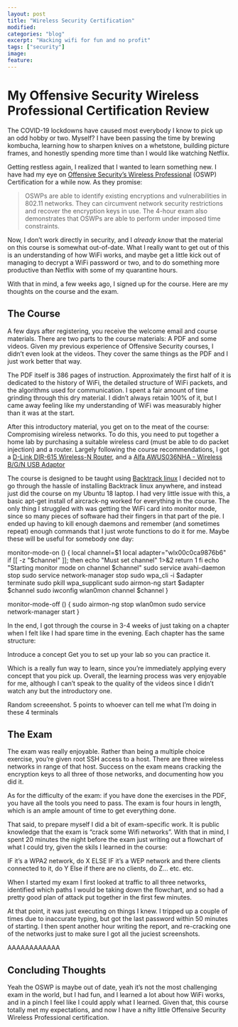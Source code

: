 ```yaml
---
layout: post
title: "Wireless Security Certification"
modified:
categories: "blog"
excerpt: "Hacking wifi for fun and no profit"
tags: ["security"]
image:
feature:
---
```


# My Offensive Security Wireless Professional Certification Review

The COVID-19 lockdowns have caused most everybody I know to pick up an odd hobby or two.  Myself?  I have been passing the time by brewing kombucha, learning how to sharpen knives on a whetstone, building picture frames, and honestly spending more time than I would like watching Netflix.

Getting restless again, I realized that I wanted to learn something new.  I have had my eye on [Offensive Security’s Wireless Professional](https://www.offensive-security.com/wifu-oswp/) (OSWP) Certification for a while now.  As they promise:

> OSWPs are able to identify existing encryptions and vulnerabilities in 802.11 networks. They can circumvent network security restrictions and recover the encryption keys in use. The 4-hour exam also demonstrates that OSWPs are able to perform under imposed time constraints.

Now, I don’t work directly in security, and I *already know* that the material on this course is somewhat out-of-date.  What I really want to get out of this is an understanding of how WiFi works, and maybe get a little kick out of managing to decrypt a WiFi password or two, and to do something more productive than Netflix with some of my quarantine hours.

With that in mind, a few weeks ago, I signed up for the course.  Here are my thoughts on the course and the exam.

## The Course

A few days after registering, you receive the welcome email and course materials.  There are two parts to the course materials:  A PDF and some videos.  Given my previous experience of Offensive Security courses, I didn’t even look at the videos.  They cover the same things as the PDF and I just work better that way.

The PDF itself is 386 pages of instruction.  Approximately the first half of it is dedicated to the history of WiFi, the detailed structure of WiFi packets, and the algorithms used for communication.  I spent a fair amount of time grinding through this dry material.  I didn’t always retain 100% of it, but I came away feeling like my understanding of WiFi was measurably higher than it was at the start.

After this introductory material, you get on to the meat of the course:  Compromising wireless networks.  To do this, you need to put together a home lab by purchasing a suitable wireless card (must be able to do packet injection) and a router.  Largely following the course recommendations, I got a [D-Link DIR-615 Wireless-N Router](https://smile.amazon.com/gp/product/B000QD7B6W/ref=ppx_yo_dt_b_search_asin_title?ie=UTF8&psc=1), and a [Alfa AWUS036NHA - Wireless B/G/N USB Adaptor](https://smile.amazon.com/gp/product/B004Y6MIXS/ref=ppx_yo_dt_b_asin_title_o01_s00?ie=UTF8&psc=1)



The course is designed to be taught using [Backtrack linux](https://www.backtrack-linux.org/)  I decided not to go through the hassle of installing Backtrack linux anywhere, and instead just did the course on my Ubuntu 18 laptop.  I had very little issue with this, a basic apt-get install of aircrack-ng worked for everything in the course.  The only thing I struggled with was getting the WiFi card into monitor mode, since so many pieces of software had their fingers in that part of the pie.  I ended up having to kill enough daemons and remember (and sometimes repeat) enough commands that I just wrote functions to do it for me.  Maybe these will be useful for somebody one day:

monitor-mode-on () {
    local channel=$1
    local adapter="wlx00c0ca9876b6"
    if [[ -z "$channel" ]]; then
      echo "Must set channel" 1>&2
      return 1
    fi
   echo "Starting monitor mode on channel $channel"
   sudo service avahi-daemon stop
   sudo service network-manager stop
   sudo wpa_cli -i $adapter terminate
   sudo pkill wpa_supplicant
   sudo airmon-ng start $adapter $channel
   sudo iwconfig wlan0mon channel $channel
}

monitor-mode-off () {
    sudo airmon-ng stop wlan0mon
    sudo service network-manager start
}

In the end, I got through the course in 3-4 weeks of just taking on a chapter when I felt like I had spare time in the evening.  Each chapter has the same structure:

Introduce a concept
Get you to set up your lab so you can practice it.

Which is a really fun way to learn, since you’re immediately applying every concept that you pick up.  Overall, the learning process was very enjoyable for me, although I can’t speak to the quality of the videos since I didn’t watch any but the introductory one.


Random screeenshot.   5 points to whoever can tell me what I’m doing in these 4 terminals


##  The Exam

The exam was really enjoyable.  Rather than being a multiple choice exercise, you’re given root SSH access to a host.  There are three wireless networks in range of that host.  Success on the exam means cracking the encryption keys to all three of those networks, and documenting how you did it.

As for the difficulty of the exam: if you have done the exercises in the PDF, you have all the tools you need to pass.  The exam is four hours in length, which is an ample amount of time to get everything done.

That said, to prepare myself I did a bit of exam-specific work.  It is public knowledge that the exam is “crack some Wifi networks”.  With that in mind, I spent 20 minutes the night before the exam just writing out a flowchart of what I could try, given the skils I learned in the course:  

IF it’s a WPA2 network, do X
ELSE IF it’s a WEP network and there clients connected to it, do Y
Else if there are no clients, do Z...
etc. etc.

When I started my exam I first looked at traffic to all three networks, identified which paths I would be taking down the flowchart, and so had a pretty good plan of attack put together in the first few minutes.

At that point, it was just executing on things I knew.  I tripped up a couple of times due to inaccurate typing, but got the last password within 50 minutes of starting.  I then spent another hour writing the report, and re-cracking one of the networks just to make sure I got all the juciest screenshots. 

AAAAAAAAAAAA

## Concluding Thoughts

Yeah the OSWP is maybe out of date, yeah it’s not the most challenging exam in the world, but I had fun, and I learned a lot about how WiFi works, and in a pinch I feel like I could apply what I learned.  Given that, this course totally met my expectations, and now I have a nifty little Offensive Security Wireless Professional certification.


